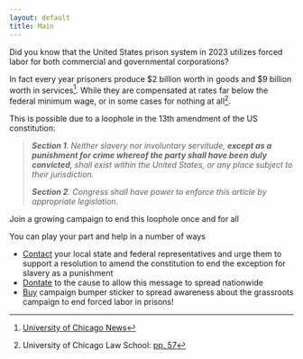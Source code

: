 ```yaml
---
layout: default
title: Main
---
```


Did you know that the United States prison system in 2023 utilizes forced labor for both commercial and governmental corporations?

In fact every year prisoners produce $2 billion worth in goods and $9 billion worth in services[^1]. While they are compensated at rates far below the federal minimum wage, or in some cases for nothing at all[^2].

This is possible due to a loophole in the 13th amendment of the US constitution:

> ***Section 1**. Neither slavery nor involuntary servitude, **except as a punishment for crime whereof the party shall have been duly convicted**, shall exist within the United     States, or any place subject to their jurisdiction.*
> 
>  ***Section 2**. Congress shall have power to enforce this article by appropriate legislation.*

Join a growing campaign to end this loophole once and for all 

You can play your part and help in a number of ways

* [Contact](https://myreps.datamade.us/) your local state and federal representatives and urge them to support a resolution to amend the constitution to end the exception for slavery as a punishment
* [Dontate](https://www.zeffy.com/en-US/donation-form/b5686e83-66e2-4024-95fd-47d57f17c7a3) to the cause to allow this message to spread nationwide
* [Buy](https://e7671c-5.myshopify.com/products/28th-amendment-campaign-sticker) campaign bumper sticker to spread awareness about the grassroots campaign to end forced labor in prisons!

[^1]:[University of Chicago News](https://news.uchicago.edu/story/us-prison-labor-programs-violate-fundamental-human-rights-new-report-finds)
[^2]:University of Chicago Law School: [pp. 57](https://chicagounbound.uchicago.edu/cgi/viewcontent.cgi?article=1003&context=ghrc)
